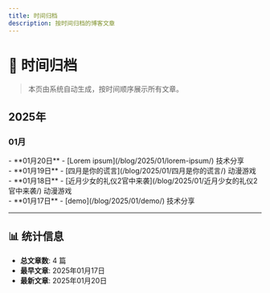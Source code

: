 ```yaml
---
title: 时间归档
description: 按时间归档的博客文章
---
```


# 📅 时间归档

> 本页由系统自动生成，按时间顺序展示所有文章。

<div class="archive-year" markdown>

## 2025年

<div class="archive-month" markdown>

### 01月


<div class="archive-post" markdown>
- **01月20日** - [Lorem ipsum](/blog/2025/01/lorem-ipsum/) <span class="category-tag">技术分享</span>
</div>

<div class="archive-post" markdown>
- **01月19日** - [四月是你的谎言](/blog/2025/01/四月是你的谎言/) <span class="category-tag">动漫游戏</span>
</div>

<div class="archive-post" markdown>
- **01月18日** - [近月少女的礼仪2官中来袭](/blog/2025/01/近月少女的礼仪2官中来袭/) <span class="category-tag">动漫游戏</span>
</div>

<div class="archive-post" markdown>
- **01月17日** - [demo](/blog/2025/01/demo/) <span class="category-tag">技术分享</span>
</div>

</div>

</div>


---

<div class="archive-stats" markdown>

## 📊 统计信息

- **总文章数**: 4 篇
- **最早文章**: 2025年01月17日
- **最新文章**: 2025年01月20日

</div>
